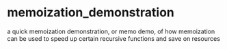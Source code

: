 # memoization_demonstration

a quick memoization demonstration, or memo demo, of how memoization can be used to speed up certain recursive functions and save on resources
